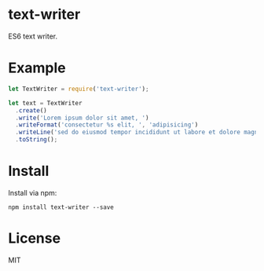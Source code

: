 # text-writer

ES6 text writer.

# Example

```JavaScript
let TextWriter = require('text-writer');

let text = TextWriter
  .create()
  .write('Lorem ipsum dolor sit amet, ')
  .writeFormat('consectetur %s elit, ', 'adipisicing')
  .writeLine('sed do eiusmod tempor incididunt ut labore et dolore magna aliqua.')
  .toString();
```

# Install

Install via npm:

```
npm install text-writer --save
```

# License

MIT